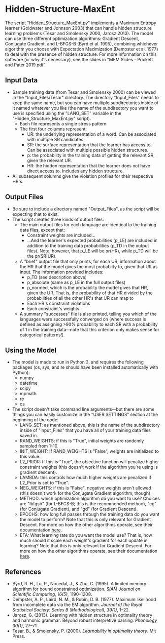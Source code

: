 # Hidden-Structure-MaxEnt
The script "Hidden_Structure_MaxEnt.py" implements a Maximum Entropy learner (Goldwater and Johnson 2003) that can handle hidden structure learning problems (Tesar and Smolensky 2000, Jarosz 2013). The model can use three different optimization algorithms: Gradient Descent, Conjugate Gradient, and L-BFGS-B (Byrd et al. 1995), combining whichever algorithm you choose with Expectation Maximization (Dempster et al. 1977) to deal with the presence of hidden structure. For more information on this software (or why it's necessary), see the slides in "MFM Slides - Prickett and Pater 2019.pdf".

## Input Data
- Sample training data (from Tesar and Smolensky 2000) can be viewed in the "Input_Files/Tesar" directory. The directory "Input_Files" needs to keep the same name, but you can have multiple subdirectories inside of it named whatever you like (the name of the subdirectory you want to use is specified using the "LANG_SET" variable in the "Hidden_Structure_MaxEnt.py" script).
  - Each file represents a single stress pattern
  - The first four columns represent:
    - UR: the underlying representation of a word. Can be associated with multiple SR candidates.
    - SR: the surface representation that the learner has access to. Can be associated with multiple possible hidden structures.
    - p: the probability in the training data of getting the relevant SR, given the relevant UR.
    - HR: the hidden representation that the learner does not have direct access to. Includes any hidden structure.
- All subsequent columns give the violation profiles for their respective HR's. 

## Output Files
- Be sure to include a directory named "Output_Files", as the script will be expecting that to exist.
- The script creates three kinds of output files:
  - The main output files for each language are identical to the training data files, except that:
    - Constraint weights are included...
    - ...And the learner's expected probabilities (p_LE) are included in addition to the training data probabilities (p_TD in the output files). Note, however, that p_LE will be pr(HR), while p_TD will be the pr(SR|UR).
  - A "brief" output file that only prints, for each UR, information about the HR that the model gives the most probabilty to, given that UR as input. The information provided includes: 
    - p_TD (see description above)
    - p_absolute (same as p_LE in the full output files)
    - p_normed, which is the probability the model gives that HR, given the UR. That is, the probability of that HR divided by the probabilities of all the other HR's that UR can map to
    - Each HR's constraint violations
    - Each constraint's weights
  - A summary "successes" file is also printed, telling you which of the languages were successfully converged on (where success is defined as assigning >90% probability to each SR with a probability of 1 in the training data--note that this criterion only makes sense for categorical patterns!).

## Using the Model
- The model is made to run in Python 3, and requires the following packages (os, sys, and re should have been installed automatically with Python):
  - numpy
  - datetime
  - scipy
  - mpmath
  - re
  - os
- The script doesn't take command line arguments--but there are some things you can easily customize in the "USER SETTINGS" section at the beginning of the code:
  - LANG_SET: as mentioned above, this is the name of the subdirectory inside of "Input_Files" that you have all of your training data files saved in.
  - RAND_WEIGHTS: if this is "True", initial weights are randomly sampled from 1-10.
  - INIT_WEIGHT: If RAND_WEIGHTS is "False", weights are initialized to this value.
  - L2_PRIOR: If this is "True", the objective function will penalize higher constraint weights (this doesn't work if the algorithm you're using is gradient descent).
  - LAMBDA: this controls how much higher weights are penalized if L2_Prior is set to "True".
  - NEG_WEIGHTS: if this is "False", negative weights aren't allowed (this doesn't work for the Conjugate Gradient algorithm, though).
  - METHOD: which optimization algorithm do you want to use? Choices are "lbfgsb" (for L-BFGS-B; this is the recommended method), "cg" (for Conjugate Gradient), and "gd" (for Gradient Descent).
  - EPOCHS: how long full passes through the training data do you want the model to perform? Note that this is only relevant for Gradient Descent. For more on how the other algorithms operate, see their documentation [here](https://docs.scipy.org/doc/scipy/reference/generated/scipy.optimize.minimize.html#scipy.optimize.minimize).
  - ETA: What learning rate do you want the model use? That is, how much should it scale each weight's gradient for each update in learning? Note that this is only relevant for Gradient Descent. For more on how the other algorithms operate, see their documentation [here](https://docs.scipy.org/doc/scipy/reference/generated/scipy.optimize.minimize.html#scipy.optimize.minimize).

## References
- Byrd, R. H., Lu, P., Nocedal, J., & Zhu, C. (1995). A limited memory algorithm for bound constrained optimization. *SIAM Journal on Scientific Computing, 16(5)*, 1190–1208.
- Dempster, A. P., Laird, N. M., & Rubin, D. B. (1977). Maximum likelihood from incomplete data via the EM algorithm. *Journal of the Royal Statistical Society: Series B (Methodological), 39(1)*, 1–22.
- Jarosz, G. (2013). Learning with hidden structure in optimality theory and harmonic grammar: Beyond robust interpretive parsing. *Phonology, 30(1)*, 27–71.
- Tesar, B., & Smolensky, P. (2000). *Learnability in optimality theory*. Mit Press.


